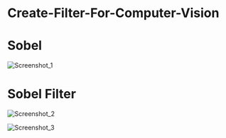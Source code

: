 # Create-Filter-For-Computer-Vision

# Sobel
![Screenshot_1](https://user-images.githubusercontent.com/53290728/64047428-6e161b00-cb77-11e9-8ec5-03de61a8339b.png)

# Sobel Filter
![Screenshot_2](https://user-images.githubusercontent.com/53290728/64047552-c9e0a400-cb77-11e9-9fdc-7bd3365e9286.png)

![Screenshot_3](https://user-images.githubusercontent.com/53290728/64047556-cd742b00-cb77-11e9-879c-166dbea87cff.png)
